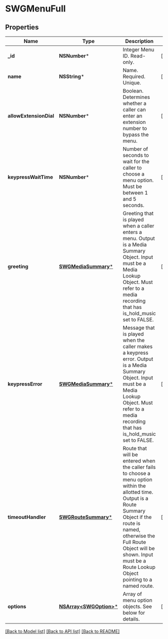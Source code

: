 # SWGMenuFull

## Properties
Name | Type | Description | Notes
------------ | ------------- | ------------- | -------------
**_id** | **NSNumber*** | Integer Menu ID. Read-only. | [optional] 
**name** | **NSString*** | Name. Required. Unique. | [optional] 
**allowExtensionDial** | **NSNumber*** | Boolean. Determines whether a caller can enter an extension number to bypass the menu. | [optional] 
**keypressWaitTime** | **NSNumber*** | Number of seconds to wait for the caller to choose a menu option. Must be between 1 and 5 seconds. | [optional] 
**greeting** | [**SWGMediaSummary***](SWGMediaSummary.md) | Greeting that is played when a caller enters a menu. Output is a Media Summary Object. Input must be a Media Lookup Object. Must refer to a media recording that has is_hold_music set to FALSE. | [optional] 
**keypressError** | [**SWGMediaSummary***](SWGMediaSummary.md) | Message that is played when the caller makes a keypress error. Output is a Media Summary Object. Input must be a Media Lookup Object. Must refer to a media recording that has is_hold_music set to FALSE. | [optional] 
**timeoutHandler** | [**SWGRouteSummary***](SWGRouteSummary.md) | Route that will be entered when the caller fails to choose a menu option within the allotted time. Output is a Route Summary Object if the route is named, otherwise the Full Route Object will be shown. Input must be a Route Lookup Object pointing to a named route. | [optional] 
**options** | [**NSArray&lt;SWGOption&gt;***](SWGOption.md) | Array of menu option objects. See below for details. | [optional] 

[[Back to Model list]](../README.md#documentation-for-models) [[Back to API list]](../README.md#documentation-for-api-endpoints) [[Back to README]](../README.md)


